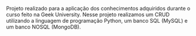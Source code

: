Projeto realizado para a aplicação dos conhecimentos adquiridos durante o curso feito na Geek University. Nesse projeto realizamos um CRUD utilizando a linguagem de programação Python, 
um banco SQL (MySQL) e um banco NOSQL (MongoDB).

